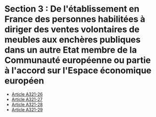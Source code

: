 # Section 3 : De l'établissement en France des personnes habilitées à diriger des ventes volontaires de meubles aux enchères publiques dans un autre Etat membre de la Communauté européenne ou partie à l'accord sur l'Espace économique européen

- [Article A321-26](article-a321-26.md)
- [Article A321-27](article-a321-27.md)
- [Article A321-28](article-a321-28.md)
- [Article A321-29](article-a321-29.md)
